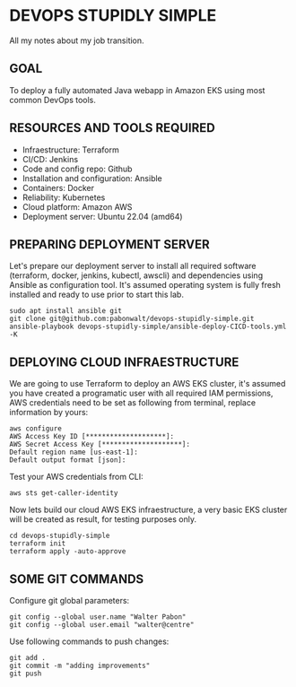 # DEVOPS STUPIDLY SIMPLE
All my notes about my job transition.

## GOAL
To deploy a fully automated Java webapp in Amazon EKS using most common DevOps tools.

## RESOURCES AND TOOLS REQUIRED
- Infraestructure: Terraform
- CI/CD: Jenkins
- Code and config repo: Github
- Installation and configuration: Ansible
- Containers: Docker
- Reliability: Kubernetes
- Cloud platform: Amazon AWS
- Deployment server: Ubuntu 22.04 (amd64)

## PREPARING DEPLOYMENT SERVER
Let's prepare our deployment server to install all required software (terraform, docker, jenkins, kubectl, awscli) and dependencies using Ansible as configuration tool. It's assumed operating system is fully fresh installed and ready to use prior to start this lab.

```
sudo apt install ansible git
git clone git@github.com:pabonwalt/devops-stupidly-simple.git
ansible-playbook devops-stupidly-simple/ansible-deploy-CICD-tools.yml -K
```

## DEPLOYING CLOUD INFRAESTRUCTURE
We are going to use Terraform to deploy an AWS EKS cluster, it's assumed you have created a programatic user with all required IAM permissions, AWS credentials need to be set as following from terminal, replace information by yours:

```
aws configure
AWS Access Key ID [********************]: 
AWS Secret Access Key [********************]: 
Default region name [us-east-1]: 
Default output format [json]: 
```

Test your AWS credentials from CLI:
```
aws sts get-caller-identity
```

Now lets build our cloud AWS EKS infraestructure, a very basic EKS cluster will be created as result, for testing purposes only.
```
cd devops-stupidly-simple
terraform init
terraform apply -auto-approve
```

## SOME GIT COMMANDS

Configure git global parameters:
```
git config --global user.name "Walter Pabon"
git config --global user.email "walter@centre"
```

Use following commands to push changes:
```
git add .
git commit -m "adding improvements"
git push
```

